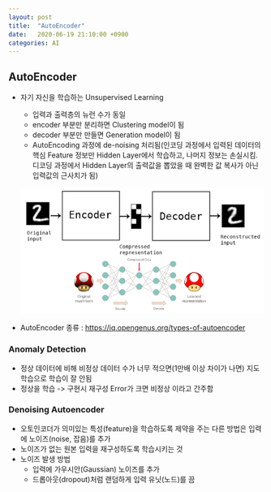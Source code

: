 ```yaml
---
layout: post
title:  "AutoEncoder"
date:   2020-06-19 21:10:00 +0900
categories: AI
---
```


## AutoEncoder

- 자기 자신을 학습하는 Unsupervised Learning

  - 입력과 출력층의 뉴런 수가 동일
  - encoder 부분만 분리하면 Clustering model이 됨
  - decoder 부분만 만들면 Generation model이 됨
  - AutoEncoding 과정에 de-noising 처리됨(인코딩 과정에서 입력된 데이터의 핵심 Feature 정보만 Hidden Layer에서 학습하고, 나머지 정보는 손실시킴. 디코딩 과정에서 Hidden Layer의 출력값을 뽑았을 때 완벽한 값 복사가 아닌 입력값의 근사치가 됨)

  ![AutoEncoder](/img/AutoEncoder.PNG)

- AutoEncoder 종류 : <https://iq.opengenus.org/types-of-autoencoder>

### Anomaly Detection

- 정상 데이터에 비해 비정상 데이터 수가 너무 적으면(1만배 이상 차이가 나면) 지도학습으로 학습이 잘 안됨
- 정상을 학습 -> 구현시 재구성 Error가 크면 비정상 이라고 간주함
    
### Denoising Autoencoder

- 오토인코더가 의미있는 특성(feature)을 학습하도록 제약을 주는 다른 방법은 입력에 노이즈(noise, 잡음)를 추가
- 노이즈가 없는 원본 입력을 재구성하도록 학습시키는 것
- 노이즈 발생 방법
  - 입력에 가우시안(Gaussian) 노이즈를 추가
  - 드롭아웃(dropout)처럼 랜덤하게 입력 유닛(노드)를 끔
  